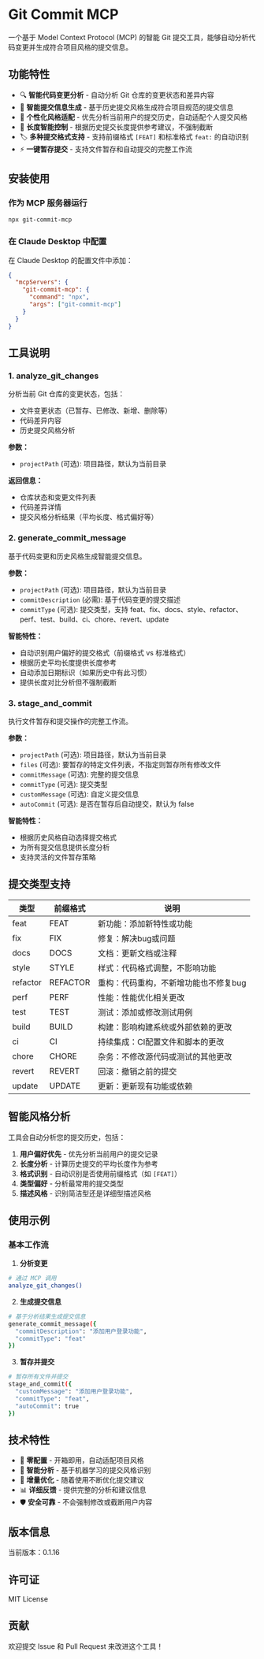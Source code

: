 # Git Commit MCP

一个基于 Model Context Protocol (MCP) 的智能 Git 提交工具，能够自动分析代码变更并生成符合项目风格的提交信息。

## 功能特性

- 🔍 **智能代码变更分析** - 自动分析 Git 仓库的变更状态和差异内容
- 📝 **智能提交信息生成** - 基于历史提交风格生成符合项目规范的提交信息
- 🎯 **个性化风格适配** - 优先分析当前用户的提交历史，自动适配个人提交风格
- 📏 **长度智能控制** - 根据历史提交长度提供参考建议，不强制截断
- 🏷️ **多种提交格式支持** - 支持前缀格式 `[FEAT]` 和标准格式 `feat:` 的自动识别
- ⚡ **一键暂存提交** - 支持文件暂存和自动提交的完整工作流

## 安装使用

### 作为 MCP 服务器运行

```bash
npx git-commit-mcp
```

### 在 Claude Desktop 中配置

在 Claude Desktop 的配置文件中添加：

```json
{
  "mcpServers": {
    "git-commit-mcp": {
      "command": "npx",
      "args": ["git-commit-mcp"]
    }
  }
}
```

## 工具说明

### 1. analyze_git_changes

分析当前 Git 仓库的变更状态，包括：
- 文件变更状态（已暂存、已修改、新增、删除等）
- 代码差异内容
- 历史提交风格分析

**参数：**
- `projectPath` (可选): 项目路径，默认为当前目录

**返回信息：**
- 仓库状态和变更文件列表
- 代码差异详情
- 提交风格分析结果（平均长度、格式偏好等）

### 2. generate_commit_message

基于代码变更和历史风格生成智能提交信息。

**参数：**
- `projectPath` (可选): 项目路径，默认为当前目录
- `commitDescription` (必需): 基于代码变更的提交描述
- `commitType` (可选): 提交类型，支持 feat、fix、docs、style、refactor、perf、test、build、ci、chore、revert、update

**智能特性：**
- 自动识别用户偏好的提交格式（前缀格式 vs 标准格式）
- 根据历史平均长度提供长度参考
- 自动添加日期标识（如果历史中有此习惯）
- 提供长度对比分析但不强制截断

### 3. stage_and_commit

执行文件暂存和提交操作的完整工作流。

**参数：**
- `projectPath` (可选): 项目路径，默认为当前目录
- `files` (可选): 要暂存的特定文件列表，不指定则暂存所有修改文件
- `commitMessage` (可选): 完整的提交信息
- `commitType` (可选): 提交类型
- `customMessage` (可选): 自定义提交信息
- `autoCommit` (可选): 是否在暂存后自动提交，默认为 false

**智能特性：**
- 根据历史风格自动选择提交格式
- 为所有提交信息提供长度分析
- 支持灵活的文件暂存策略

## 提交类型支持

| 类型 | 前缀格式 | 说明 |
|------|----------|------|
| feat | FEAT | 新功能：添加新特性或功能 |
| fix | FIX | 修复：解决bug或问题 |
| docs | DOCS | 文档：更新文档或注释 |
| style | STYLE | 样式：代码格式调整，不影响功能 |
| refactor | REFACTOR | 重构：代码重构，不新增功能也不修复bug |
| perf | PERF | 性能：性能优化相关更改 |
| test | TEST | 测试：添加或修改测试用例 |
| build | BUILD | 构建：影响构建系统或外部依赖的更改 |
| ci | CI | 持续集成：CI配置文件和脚本的更改 |
| chore | CHORE | 杂务：不修改源代码或测试的其他更改 |
| revert | REVERT | 回滚：撤销之前的提交 |
| update | UPDATE | 更新：更新现有功能或依赖 |

## 智能风格分析

工具会自动分析您的提交历史，包括：

1. **用户偏好优先** - 优先分析当前用户的提交记录
2. **长度分析** - 计算历史提交的平均长度作为参考
3. **格式识别** - 自动识别是否使用前缀格式（如 `[FEAT]`）
4. **类型偏好** - 分析最常用的提交类型
5. **描述风格** - 识别简洁型还是详细型描述风格

## 使用示例

### 基本工作流

1. **分析变更**
```bash
# 通过 MCP 调用
analyze_git_changes()
```

2. **生成提交信息**
```bash
# 基于分析结果生成提交信息
generate_commit_message({
  "commitDescription": "添加用户登录功能",
  "commitType": "feat"
})
```

3. **暂存并提交**
```bash
# 暂存所有文件并提交
stage_and_commit({
  "customMessage": "添加用户登录功能",
  "commitType": "feat",
  "autoCommit": true
})
```

## 技术特性

- 🚀 **零配置** - 开箱即用，自动适配项目风格
- 🧠 **智能分析** - 基于机器学习的提交风格识别
- 🔄 **增量优化** - 随着使用不断优化提交建议
- 📊 **详细反馈** - 提供完整的分析和建议信息
- 🛡️ **安全可靠** - 不会强制修改或截断用户内容

## 版本信息

当前版本：0.1.16

## 许可证

MIT License

## 贡献

欢迎提交 Issue 和 Pull Request 来改进这个工具！
